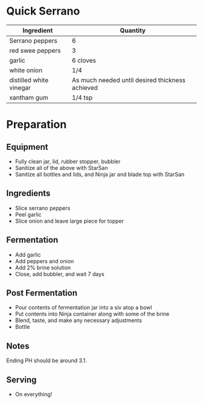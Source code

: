 # Quick Serrano

| Ingredient              | Quantity                                        |
| ----------------------- | ----------------------------------------------- |
| Serrano peppers         | 6                                               |
| red swee peppers        | 3                                               |
| garlic                  | 6 cloves                                        |
| white onion             | 1/4                                             |
| distilled white vinegar | As much needed until desired thickness achieved |
| xantham gum             | 1/4 tsp                                         |

# Preparation

## Equipment

* Fully clean jar, lid, rubber stopper, bubbler
* Sanitize all of the above with StarSan
* Sanitize all bottles and lids, and Ninja jar and blade top with StarSan

## Ingredients

* Slice serrano peppers
* Peel garlic
* Slice onion and leave large piece for topper

## Fermentation

* Add garlic 
* Add peppers and onion
* Add 2% brine solution
* Close, add bubbler, and wait 7 days

## Post Fermentation

* Pour contents of fermentation jar into a siv atop a bowl
* Put contents into Ninja container along with some of the brine
* Blend, taste, and make any necessary adjustments
* Bottle

## Notes

Ending PH should be around 3.1.

## Serving

* On everything!
